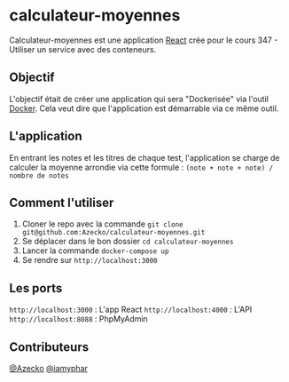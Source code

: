 # calculateur-moyennes
Calculateur-moyennes est une application [React](https://reactjs.org) crée pour le cours 347 - Utiliser un service avec des conteneurs.

## Objectif
L'objectif était de créer une application qui sera "Dockerisée" via l'outil [Docker](https://www.docker.com/). Cela veut dire que l'application est démarrable via ce même outil.

## L'application
En entrant les notes et les titres de chaque test, l'application se charge de calculer la moyenne arrondie via cette formule : `(note + note + note) / nombre de notes`

## Comment l'utiliser
1. Cloner le repo avec la commande `git clone git@github.com:Azecko/calculateur-moyennes.git`
2. Se déplacer dans le bon dossier `cd calculateur-moyennes`
3. Lancer la commande `docker-compose up`
4. Se rendre sur `http://localhost:3000`

## Les ports
`http://localhost:3000` : L'app React
`http://localhost:4000` : L'API
`http://localhost:8088` : PhpMyAdmin

## Contributeurs
[@Azecko](https://github.com/Azecko)
[@iamyphar](https://github.com/iamyphar)
